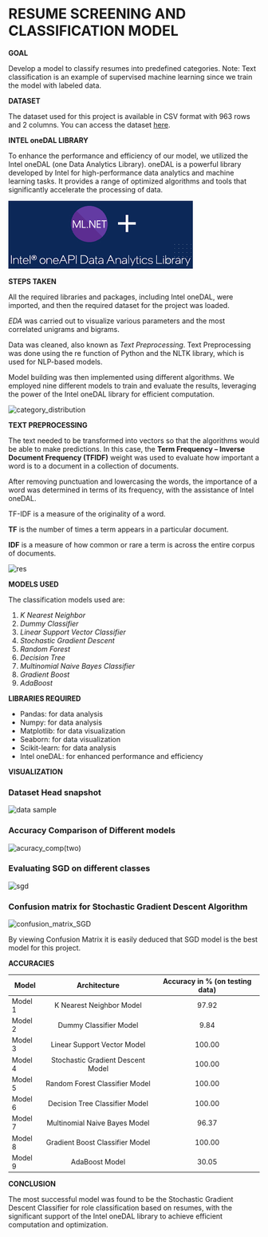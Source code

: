 # RESUME SCREENING AND CLASSIFICATION MODEL

**GOAL**

Develop a model to classify resumes into predefined categories.
Note: Text classification is an example of supervised machine learning since we train the model with labeled data.

**DATASET**

The dataset used for this project is available in CSV format with 963 rows and 2 columns. You can access the dataset [here](https://www.kaggle.com/datasets/dhainjeamita/updatedresumedataset?resource=download).

**INTEL oneDAL LIBRARY**

To enhance the performance and efficiency of our model, we utilized the Intel oneDAL (one Data Analytics Library). oneDAL is a powerful library developed by Intel for high-performance data analytics and machine learning tasks. It provides a range of optimized algorithms and tools that significantly accelerate the processing of data.

![Intei oneAPI](https://github.com/praveen0908/Resume_Screening_Model_using_OneDAL/blob/main/INTEL%20oneDAAL.png)

**STEPS TAKEN**

All the required libraries and packages, including Intel oneDAL, were imported, and then the required dataset for the project was loaded.

*EDA* was carried out to visualize various parameters and the most correlated unigrams and bigrams.

Data was cleaned, also known as *Text Preprocessing*. Text Preprocessing was done using the re function of Python and the NLTK library, which is used for NLP-based models.

Model building was then implemented using different algorithms. We employed nine different models to train and evaluate the results, leveraging the power of the Intel oneDAL library for efficient computation.

![category_distribution](https://user-images.githubusercontent.com/86421205/184989201-89102de2-33d1-4472-85d1-8245280952ef.png)

**TEXT PREPROCESSING**

The text needed to be transformed into vectors so that the algorithms would be able to make predictions. In this case, the **Term Frequency – Inverse Document Frequency (TFIDF)** weight was used to evaluate how important a word is to a document in a collection of documents.

After removing punctuation and lowercasing the words, the importance of a word was determined in terms of its frequency, with the assistance of Intel oneDAL.

TF-IDF is a measure of the originality of a word.

**TF** is the number of times a term appears in a particular document.

**IDF** is a measure of how common or rare a term is across the entire corpus of documents.

![res](https://user-images.githubusercontent.com/86421205/184990238-7664e734-0e60-46a7-a778-f3fd79ebc2d5.png)

**MODELS USED**

The classification models used are:

1. *K Nearest Neighbor*
2. *Dummy Classifier*
3. *Linear Support Vector Classifier*
4. *Stochastic Gradient Descent*
5. *Random Forest*
6. *Decision Tree*
7. *Multinomial Naive Bayes Classifier*
8. *Gradient Boost*
9. *AdaBoost*

**LIBRARIES REQUIRED**

- Pandas: for data analysis
- Numpy: for data analysis
- Matplotlib: for data visualization
- Seaborn: for data visualization
- Scikit-learn: for data analysis
- Intel oneDAL: for enhanced performance and efficiency

**VISUALIZATION**

### Dataset Head snapshot
![data sample](https://user-images.githubusercontent.com/86421205/184983563-e11e69ab-266b-45ca-949c-68992b0a8dd5.png)

### Accuracy Comparison of Different models
![acuracy_comp(two)](https://user-images.githubusercontent.com/86421205/184983218-d01dba0d-98c0-4679-b08f-f2d65759df63.png)

### Evaluating SGD on different classes
![sgd](https://user-images.githubusercontent.com/86421205/184990143-e525fd7f-530c-4629-9f49-e5cb70668e17.png)

### Confusion matrix for Stochastic Gradient Descent Algorithm
![confusion_matrix_SGD](https://user-images.githubusercontent.com/86421205/184983825-5244289e-1583-4ac6-908d-fe0eb37bd7c9.png)

By viewing Confusion Matrix it is easily deduced that SGD model is the best model for this project.

**ACCURACIES**

| Model         | Architecture                      | Accuracy in % (on testing data) |
| ------------- |:---------------------------------:|:-------------:|
| Model 1       | K Nearest Neighbor Model          |97.92          |
| Model 2       | Dummy Classifier Model            |9.84           |
| Model 3       | Linear Support Vector Model       |100.00         |
| Model 4       | Stochastic Gradient Descent Model |100.00         |
| Model 5       | Random Forest Classifier Model    |100.00         |
| Model 6       | Decision Tree Classifier Model    |100.00         |
| Model 7       | Multinomial Naive Bayes Model     |96.37          |
| Model 8       | Gradient Boost Classifier Model   |100.00         |
| Model 9       | AdaBoost Model                    |30.05          |

**CONCLUSION**

The most successful model was found to be the Stochastic Gradient Descent Classifier for role classification based on resumes, with the significant support of the Intel oneDAL library to achieve efficient computation and optimization.
